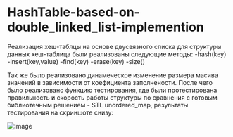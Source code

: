 # HashTable-based-on-double_linked_list-implemention
Реализация хеш-таблцы на основе двусвязного списка
для структуры данных хеш-таблица были реализованы следующие методы:
-hash(key)
-insert(key,value)
-find(key)
-erase(key)
-size()

Так же было реализовано динамеческое изменение размера масива значений в зависимости от коефициента заполнености.
После чего было реализовано функцию тестирования, где были протестирована правильность и скорость работы структуры
по сравнения  с готовым библиотечным решением - STL unordered_map, результаты тестирования на скриншоте снизу:

![image](https://user-images.githubusercontent.com/84332962/177356894-371951f7-a798-48fc-a090-b00f307de0e4.png)
